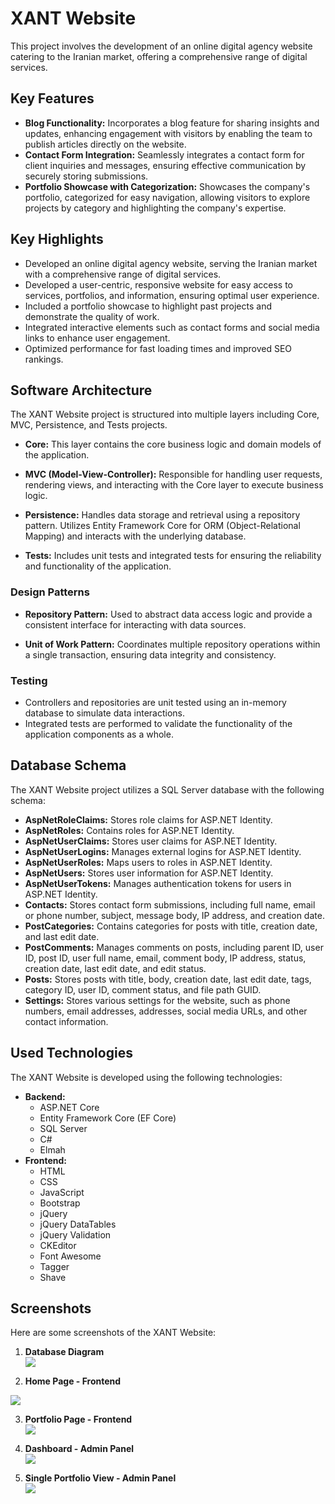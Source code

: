 # XANT Website

This project involves the development of an online digital agency website catering to the Iranian market, offering a comprehensive range of digital services.

## Key Features

- **Blog Functionality:** Incorporates a blog feature for sharing insights and updates, enhancing engagement with visitors by enabling the team to publish articles directly on the website.
- **Contact Form Integration:** Seamlessly integrates a contact form for client inquiries and messages, ensuring effective communication by securely storing submissions.
- **Portfolio Showcase with Categorization:** Showcases the company's portfolio, categorized for easy navigation, allowing visitors to explore projects by category and highlighting the company's expertise.

## Key Highlights

- Developed an online digital agency website, serving the Iranian market with a comprehensive range of digital services.
- Developed a user-centric, responsive website for easy access to services, portfolios, and information, ensuring optimal user experience.
- Included a portfolio showcase to highlight past projects and demonstrate the quality of work.
- Integrated interactive elements such as contact forms and social media links to enhance user engagement.
- Optimized performance for fast loading times and improved SEO rankings.

## Software Architecture

The XANT Website project is structured into multiple layers including Core, MVC, Persistence, and Tests projects.

- **Core:** This layer contains the core business logic and domain models of the application.
  
- **MVC (Model-View-Controller):** Responsible for handling user requests, rendering views, and interacting with the Core layer to execute business logic.
  
- **Persistence:** Handles data storage and retrieval using a repository pattern. Utilizes Entity Framework Core for ORM (Object-Relational Mapping) and interacts with the underlying database.
  
- **Tests:** Includes unit tests and integrated tests for ensuring the reliability and functionality of the application.
  
### Design Patterns

- **Repository Pattern:** Used to abstract data access logic and provide a consistent interface for interacting with data sources.
  
- **Unit of Work Pattern:** Coordinates multiple repository operations within a single transaction, ensuring data integrity and consistency.

### Testing

- Controllers and repositories are unit tested using an in-memory database to simulate data interactions. 
- Integrated tests are performed to validate the functionality of the application components as a whole.

## Database Schema

The XANT Website project utilizes a SQL Server database with the following schema:

- **AspNetRoleClaims:** Stores role claims for ASP.NET Identity.
- **AspNetRoles:** Contains roles for ASP.NET Identity.
- **AspNetUserClaims:** Stores user claims for ASP.NET Identity.
- **AspNetUserLogins:** Manages external logins for ASP.NET Identity.
- **AspNetUserRoles:** Maps users to roles in ASP.NET Identity.
- **AspNetUsers:** Stores user information for ASP.NET Identity.
- **AspNetUserTokens:** Manages authentication tokens for users in ASP.NET Identity.
- **Contacts:** Stores contact form submissions, including full name, email or phone number, subject, message body, IP address, and creation date.
- **PostCategories:** Contains categories for posts with title, creation date, and last edit date.
- **PostComments:** Manages comments on posts, including parent ID, user ID, post ID, user full name, email, comment body, IP address, status, creation date, last edit date, and edit status.
- **Posts:** Stores posts with title, body, creation date, last edit date, tags, category ID, user ID, comment status, and file path GUID.
- **Settings:** Stores various settings for the website, such as phone numbers, email addresses, addresses, social media URLs, and other contact information.

## Used Technologies

The XANT Website is developed using the following technologies:

- **Backend:**
   - ASP.NET Core
   - Entity Framework Core (EF Core)
   - SQL Server
   - C#
   - Elmah
- **Frontend:**
   - HTML
   - CSS
   - JavaScript
   - Bootstrap
   - jQuery
   - jQuery DataTables
   - jQuery Validation
   - CKEditor
   - Font Awesome
   - Tagger
   - Shave

## Screenshots

Here are some screenshots of the XANT Website:

1. **Database Diagram**<br/>
   <img src="https://github.com/Xant-IR/Portfolio/blob/main/03.WebApplications/03.XANTWebsite/screenshots/db-diagram.png"/>

2. **Home Page - Frontend**<br/>
  <img src="https://github.com/Xant-IR/Portfolio/blob/main/03.WebApplications/03.XANTWebsite/screenshots/front-main.png"/>

3. **Portfolio Page - Frontend**<br/>
   <img src="https://github.com/Xant-IR/Portfolio/blob/main/03.WebApplications/03.XANTWebsite/screenshots/front-portfolio.png"/>

4. **Dashboard - Admin Panel**<br/>
   <img src="https://github.com/Xant-IR/Portfolio/blob/main/03.WebApplications/03.XANTWebsite/screenshots/panel-dashboard.png"/>

5. **Single Portfolio View - Admin Panel**<br/>
   <img src="https://github.com/Xant-IR/Portfolio/blob/main/03.WebApplications/03.XANTWebsite/screenshots/panel-post-single.png"/>
